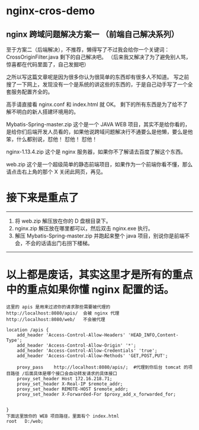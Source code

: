 # nginx-cros-demo
## nginx 跨域问题解决方案一 （前端自己解决系列）
至于方案二（后端解决），不推荐，懒得写了不过我会给你一个关键词：CrossOriginFilter.java 剩下的自己解决吧。
（后来我又解决了为了避免别人骂，惊喜都在代码里面了，自己发掘吧）

之所以写这篇文章呢是因为很多你认为很简单的东西却有很多人不知道。
写之前搜了一下网上，发现没有一个是系统的讲这些的东西的，于是自己动手写了一个全套服务配置齐全的。

高手请直接看 nginx.conf 和 index.html 就 OK。
剩下的所有东西是为了给不了解不明白的新人搭建环境用的。



Mybatis-Spring-master.zip 这个是一个 JAVA WEB 项目，其实不是给你看的，是给你们后端开发人员看的，如果他说跨域问题解决行不通要么是他懒，要么是他笨，什么都别说，怼他！ 怼他！ 怼他！

nginx-1.13.4.zip 这个是 nginx 服务器，如果你不了解请去百度了解这个东西。

web.zip 这个是一个超级简单的静态前端项目，如果作为一个前端你看不懂，那么请点击右上角的那个 X 关闭此网页，再见。


# 接下来是重点了

---
1. 将 web.zip 解压放在你的 D 盘根目录下。
2. nginx.zip 解压放在哪里都可以，然后双击 nginx.exe 执行。
3. 解压 Mybatis-Spring-master.zip 并跑起来整个 java 项目，别说你是前端不会，不会的话请出门右拐下楼梯。
---

# 以上都是废话，其实这里才是所有的重点中的重点如果你懂 nginx 配置的话。
```
这里的 apis 是用来过滤你的请求那些需要被代理的
http://localhost:8080/apis/  会被 nginx 代理
http://localhost:8080/web/   不会被代理

location /apis {
	add_header 'Access-Control-Allow-Headers' 'HEAD_INFO,Content-Type';
	add_header 'Access-Control-Allow-Origin' '*';
	add_header 'Access-Control-Allow-Credentials' 'true';
	add_header 'Access-Control-Allow-Methods' 'GET,POST,PUT';
	
	proxy_pass    http://localhost:8080/apis/;  #代理到你后台 tomcat 的项目路径 /后面具体是哪个接口会自动转发请求的具体接口
	proxy_set_header Host 172.16.218.71;     
	proxy_set_header X-Real-IP $remote_addr;
	proxy_set_header REMOTE-HOST $remote_addr;
	proxy_set_header X-Forwarded-For $proxy_add_x_forwarded_for;
	

}
下面这里放你的 WEB 项目路径，里面有个 index.html
root   D:/web;
```
